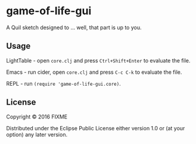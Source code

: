 # game-of-life-gui

A Quil sketch designed to ... well, that part is up to you.

## Usage

LightTable - open `core.clj` and press `Ctrl+Shift+Enter` to evaluate the file.

Emacs - run cider, open `core.clj` and press `C-c C-k` to evaluate the file.

REPL - run `(require 'game-of-life-gui.core)`.

## License

Copyright © 2016 FIXME

Distributed under the Eclipse Public License either version 1.0 or (at
your option) any later version.
